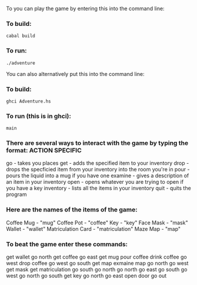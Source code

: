 To you can play the game by entering this into the command line:

### To build:
	cabal build


### To run:
	./adventure

You can also alternatively put this into the command line:

### To build:
	ghci Adventure.hs

### To run (this is in ghci):
	main

### There are several ways to interact with the game by typing the format: ACTION SPECIFIC

go - takes you places
get - adds the specified item to your inventory
drop - drops the specficied item from your inventory into the room you're in
pour - pours the liquid into a mug if you have one
examine - gives a description of an item in your inventory
open - opens whatever you are trying to open if you have a key
inventory - lists all the items in your inventory
quit - quits the program

### Here are the names of the items of the game:

Coffee Mug - "mug"
Coffee Pot - "coffee"
Key - "key"
Face Mask - "mask"
Wallet - "wallet"
Matriculation Card - "matriculation"
Maze Map - "map"

### To beat the game enter these commands:

get wallet
go north
get coffee
go east
get mug
pour coffee
drink coffee
go west
drop coffee
go west
go south
get map
exmaine map
go north
go west
get mask
get matriculation
go south
go north
go north
go east
go south
go west
go north
go south
get key
go north
go east
open door
go out